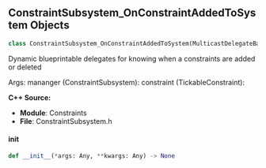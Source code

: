 ## ConstraintSubsystem_OnConstraintAddedToSystem Objects

```python
class ConstraintSubsystem_OnConstraintAddedToSystem(MulticastDelegateBase)
```

Dynamic blueprintable delegates for knowing when a constraints are added or deleted

Args:
    mananger (ConstraintSubsystem): 
    constraint (TickableConstraint):

**C++ Source:**

- **Module**: Constraints
- **File**: ConstraintSubsystem.h

<a id="unreal.ConstraintSubsystem_OnConstraintAddedToSystem.__init__"></a>

#### __init__

```python
def __init__(*args: Any, **kwargs: Any) -> None
```

<a id="unreal.ConstraintSubsystem_OnConstraintRemovedFromSystem"></a>